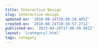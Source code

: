 ```yaml
---
title: Interactive Design
slug: interactive-design
updated-on: '2018-08-24T20:08:20.485Z'
created-on: '2018-08-24T10:38:57.271Z'
published-on: '2023-04-29T17:06:49.981Z'
layout: '[category].html'
tags: category
---
```




